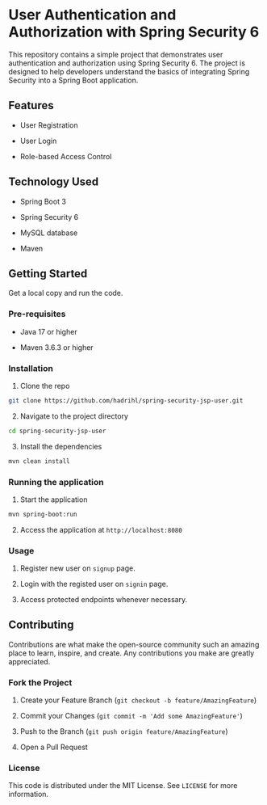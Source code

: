 # User Authentication and Authorization with Spring Security 6

This repository contains a simple project that demonstrates user authentication and authorization using Spring Security 6. The project is designed to help developers understand the basics of integrating Spring Security into a Spring Boot application.

## Features

* User Registration

* User Login

* Role-based Access Control

## Technology Used

* Spring Boot 3

* Spring Security 6

* MySQL database

* Maven

## Getting Started

Get a local copy and run the code. 

### Pre-requisites

* Java 17 or higher

* Maven 3.6.3 or higher

### Installation 

1. Clone the repo

```sh
git clone https://github.com/hadrihl/spring-security-jsp-user.git
```

2. Navigate to the project directory

```sh
cd spring-security-jsp-user
```

3. Install the dependencies

```sh
mvn clean install
```

### Running the application

1. Start the application 

```sh
mvn spring-boot:run
```

2. Access the application at `http://localhost:8080`

### Usage

1. Register new user on `signup` page. 

2. Login with the registed user on `signin` page. 

3. Access protected endpoints whenever necessary. 


## Contributing

Contributions are what make the open-source community such an amazing place to learn, inspire, and create. Any contributions you make are greatly appreciated.

### Fork the Project
1. Create your Feature Branch (`git checkout -b feature/AmazingFeature`)

2. Commit your Changes (`git commit -m 'Add some AmazingFeature'`)

3. Push to the Branch (`git push origin feature/AmazingFeature`)
4. Open a Pull Request

### License

This code is distributed under the MIT License. See `LICENSE` for more information.

 


